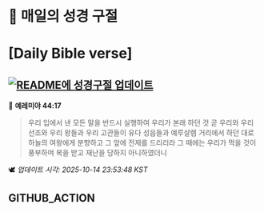 # 🙏 매일의 성경 구절
# [Daily Bible verse]
## [![README에 성경구절 업데이트](https://github.com/DONGSUKA/first_test/actions/workflows/update-readme-bible.yml/badge.svg)](https://github.com/DONGSUKA/first_test/actions/workflows/update-readme-bible.yml)
<!-- START_BIBLE_VERSE -->
📖 **예레미야 44:17**
> 우리 입에서 낸 모든 말을 반드시 실행하여 우리가 본래 하던 것 곧 우리와 우리 선조와 우리 왕들과 우리 고관들이 유다 성읍들과 예루살렘 거리에서 하던 대로 하늘의 여왕에게 분향하고 그 앞에 전제를 드리리라 그 때에는 우리가 먹을 것이 풍부하며 복을 받고 재난을 당하지 아니하였더니

🕊️ _업데이트 시각: 2025-10-14 23:53:48 KST_
  <!-- END_BIBLE_VERSE -->
## GITHUB_ACTION
